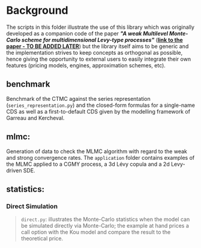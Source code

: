 # Background

The scripts in this folder illustrate the use of this library which was originally developed as a companion code of 
the paper **_"A weak Multilevel Monte-Carlo scheme for multidimensional Levy-type processes"_** 
([**link to the paper - TO BE ADDED LATER**](www.google.com)) but the library itself aims to be generic and the 
implementation strives to keep concepts as orthogonal as possible, hence giving the opportunity to external users 
to easily integrate their own features (pricing models, engines, approximation schemes, etc).

## benchmark
Benchmark of the CTMC against the series representation (`series_representation.py`) and the closed-form formulas for a 
single-name CDS as well as a first-to-default CDS given by the modelling framework of Garreau and Kercheval.

## mlmc:
Generation of data to check the MLMC algorithm with regard to the weak and strong convergence rates. 
The `application` folder contains examples of the MLMC applied to a CGMY process, a 3d Lévy copula and a 
2d Levy-driven SDE.

## statistics:
### Direct Simulation
> `direct.py`:
illustrates the Monte-Carlo statistics when the model can be simulated directly via Monte-Carlo; the example
at hand prices a call option with the Kou model and compare the result to the theoretical price.


